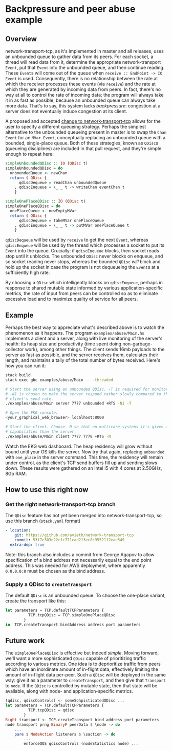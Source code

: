 # Backpressure and peer abuse example

## Overview

network-transport-tcp, as it's implemented in master and all releases, uses
an unbounded queue to gather data from its peers. For each socket, a thread will
read data from it, determine the appropriate network-transport `Event`, put
that `Event` into the unbounded queue, and then continue reading. These `Event`s
will come out of the queue when `receive :: EndPoint -> IO Event` is used.
Consequently, there is no relationship between the rate at which the receiver
processes these events (via `receive`) and the rate at which they are generated
by incoming data from peers. In fact, there's no way at all to control the rate
of incoming data; the program will always take it in as fast as possible,
because an unbounded queue can always take more data. 
That's to say, this system lacks *backpressure*: congestion at a server does
not eventually induce congestion at its client.

A proposed and accepted [change to network-transport-tcp](https://github.com/haskell-distributed/network-transport-tcp/pull/46)
allows for the user to specify a different queueing strategy. Perhaps the
simplest alternative to the unbounded queueing present in master is to swap
the `Chan Event` for an `MVar Event`, conceptually replacing an unbounded
queue with a bounded, single-place queue. Both of these strategies, known as
`QDisc`s (queueing disciplines) are included in that pull request, and they're
simple enough to repeat here:

```Haskell
simpleUnboundedQDisc :: IO (QDisc t)
simpleUnboundedQDisc = do
  unboundedQueue <- newChan
  return $ QDisc {
      qdiscDequeue = readChan unboundedQueue
    , qdiscEnqueue = \_ _ t -> writeChan eventChan t
    }

simpleOnePlaceQDisc :: IO (QDisc t)
simpleOnePlaceQDisc = do
  onePlaceQueue <- newEmptyMVar
  return $ QDisc {
      qdiscDequeue = takeMVar onePlaceQueue
    , qdiscEnqueue = \_ _ t -> putMVar onePlaceQueue t
    }
```

`qdiscDequeue` will be used by `receive` to get the next `Event`, whereas
`qdiscEnqueue` will be used by the thread which processes a socket to put
its `Event` into the queue. Crucially: if `qdiscEnqueue` blocks, then
socket reads stop until it unblocks. The unbounded `QDisc` never blocks on
enqueue, and so socket reading never stops, whereas the bounded `QDisc` *will*
block and hold up the socket in case the program is not dequeueing the `Event`s
at a sufficiently high rate.

By choosing a `QDisc` which intelligently blocks on `qdiscEnqueue`, perhaps in
response to shared mutable state informed by various application-specific
metrics, the rate of input from peers can be controlled so as to eliminate
excessive load and to maximize quality of service for all peers.

## Example

Perhaps the best way to appreciate what's described above is to watch the
phenomenon as it happens. The program `examples/abuse/Main.hs` implements a
client and a server, along with live monitoring of the server's health:
its heap size and productivity (time spent doing non-garbage-collector work),
among other things. The client sends 16mb payloads to the server as fast
as possible, and the server receives them, calculates their length, and
maintains a tally of the total number of bytes received. Here's how you can run
it:

```bash
stack build
stack exec ghc examples/abuse/Main -- -threaded

# Start the server using an unbounded QDisc. -T is required for monitoring.
# -N1 is chosen to make the server respond rather slowly compared to the
# client's send rate.
./examples/abuse/Main server 7777 unbounded +RTS -N1 -T

# Open the EKG console.
<your_graphical_web_browser> localhost:8000

# Start the client. Choose -N so that on multicore systems it's given more
# capabilities than the server.
./examples/abuse/Main client 7777 7778 +RTS -N
```

Watch the EKG web dashboard. The heap residency will grow without bound
until your OS kills the server. Now try that again, replacing `unbounded` with
`one_place` in the server command. This time, the residency will remain under 
control, as the client's TCP send buffers fill up and sending slows down.
These results were gathered on an Intel i5 with 4 cores at 2.50GHz, 8Gb RAM.

## How to use this right now

### Get the right network-transport-tcp branch

The `QDisc` feature has not yet been merged into network-transport-tcp, so
use this branch (`stack.yaml` format)

```yaml
- location:
    git: https://github.com/avieth/network-transport-tcp
    commit: 53f7e303d22c1c771cad213ec8c9552112eae549
  extra-dep: true
```

Note: this branch also includes a commit from George Agapov to allow
specification of a bind address not necessarily equal to the end point address.
This was needed for AWS deployment, where apparently `0.0.0.0:0` must be chosen
as the bind address.

### Supply a QDisc to `createTransport`

The default `QDisc` is an unbounded queue. To choose the one-place variant,
create the transport like this:

```Haskell
let parameters = TCP.defaultTCPParameters {
          TCP.tcpQDisc = TCP.simpleOnePlaceQDisc
        }
in  TCP.createTransport bindAddress address port parameters
```

## Future work

The `simpleOnePlaceQDisc` is effective but indeed *simple*. Moving forward,
we'll want a more sophisticated `QDisc` capable of prioritizing traffic
according to various metrics. One idea is to deprioritize traffic from peers
which have an inordinate amount of in-flight data, effectively limiting the
amount of in-flight data per-peer. Such a `QDisc` will be deployed in the
same way: give it as a parameter to `createTransport`, and then give that
`Transport` to `node`. If the `QDisc` is controlled by mutable state, then
that state will be available, along with node- and application-specific metrics.

```Haskell
(qdisc, qdiscControls) <- someSohpisticatedQDisc ...
let parameters = TCP.defaultTCPParameters {
          TCP.tcpQDisc = qdisc
        }
Right transport <- TCP.createTransport bind address port parameters
node transport prng BinaryP peerData $ \node -> do
    ...
    pure $ NodeAction listeners $ \saction -> do
        ...
        enforceQOS qdiscControls (nodeStatistics node) ...
```
